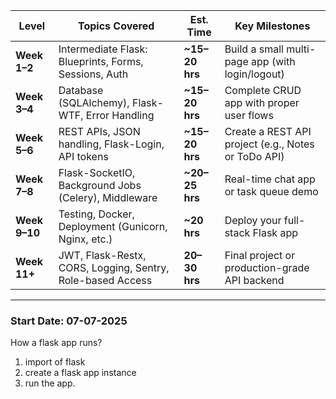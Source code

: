 
| Level         | Topics Covered                                             | Est. Time       | Key Milestones                                      |
| ------------- | ---------------------------------------------------------- | --------------- | --------------------------------------------------- |
| **Week 1–2**  | Intermediate Flask: Blueprints, Forms, Sessions, Auth      | **\~15–20 hrs** | Build a small multi-page app (with login/logout)    |
| **Week 3–4**  | Database (SQLAlchemy), Flask-WTF, Error Handling           | **\~15–20 hrs** | Complete CRUD app with proper user flows            |
| **Week 5–6**  | REST APIs, JSON handling, Flask-Login, API tokens          | **\~15–20 hrs** | Create a REST API project (e.g., Notes or ToDo API) |
| **Week 7–8**  | Flask-SocketIO, Background Jobs (Celery), Middleware       | **\~20–25 hrs** | Real-time chat app or task queue demo               |
| **Week 9–10** | Testing, Docker, Deployment (Gunicorn, Nginx, etc.)        | **\~20 hrs**    | Deploy your full-stack Flask app                    |
| **Week 11+**  | JWT, Flask-Restx, CORS, Logging, Sentry, Role-based Access | **20–30 hrs**   | Final project or production-grade API backend       |

---

### Start Date: 07-07-2025

How a flask app runs?
1. import of flask
2. create a flask app instance
3. run the app. 